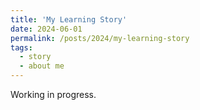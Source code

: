 ```yaml
---
title: 'My Learning Story'
date: 2024-06-01
permalink: /posts/2024/my-learning-story
tags:
  - story
  - about me
---
```


Working in progress.